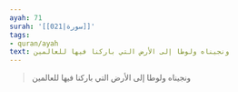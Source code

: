 ```yaml
---
ayah: 71
surah: '[[021|سورة]]'
tags:
- quran/ayah
text: ونجيناه ولوطا إلى الأرض التي باركنا فيها للعالمين
---
```

> ونجيناه ولوطا إلى الأرض التي باركنا فيها للعالمين
